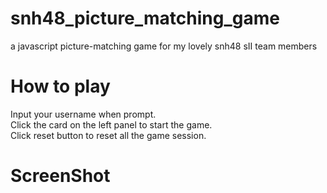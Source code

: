 # snh48_picture_matching_game
a javascript picture-matching game for my lovely snh48 sII team members  
# How to play  
Input your username when prompt.  
Click the card on the left panel to start the game.  
Click reset button to reset all the game session.  
# ScreenShot



